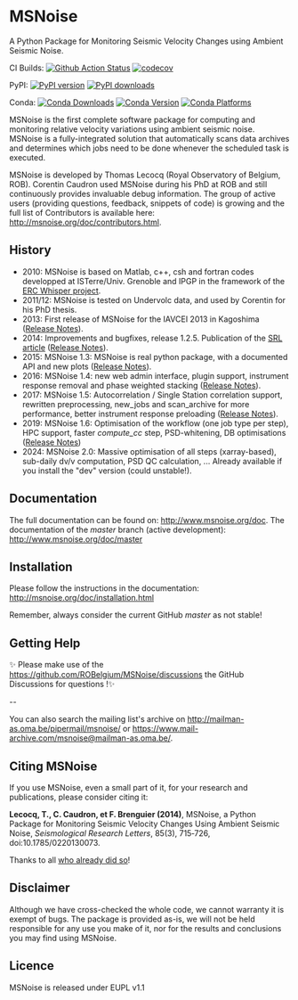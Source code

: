 MSNoise
=======
A Python Package for Monitoring Seismic Velocity Changes using Ambient Seismic Noise.

CI Builds: [![Github Action Status](https://github.com/ROBelgium/MSNoise/actions/workflows/test_full.yml/badge.svg)](https://github.com/ROBelgium/MSNoise/actions)
[![codecov](https://codecov.io/gh/ROBelgium/MSNoise/branch/master/graph/badge.svg)](https://codecov.io/gh/ROBelgium/MSNoise)

PyPI: [![PyPI version](https://badge.fury.io/py/msnoise.svg)](https://pypi.org/project/msnoise/) [![PyPI downloads](https://img.shields.io/pypi/dm/msnoise.svg)](https://pypi.org/project/msnoise/)

Conda: [![Conda Downloads](https://img.shields.io/conda/dn/conda-forge/msnoise.svg)](https://anaconda.org/conda-forge/msnoise) [![Conda Version](https://anaconda.org/conda-forge/msnoise/badges/version.svg)](https://anaconda.org/conda-forge/msnoise) [![Conda Platforms](https://img.shields.io/conda/pn/conda-forge/msnoise.svg)](https://anaconda.org/conda-forge/msnoise)

MSNoise is the first complete software package for computing and monitoring relative velocity variations using ambient seismic noise. 
MSNoise is a fully-integrated solution that automatically scans data archives and determines which jobs need to be done whenever the scheduled task is executed. 

MSNoise is developed by Thomas Lecocq (Royal Observatory of Belgium, ROB). Corentin Caudron used MSNoise during his PhD at ROB and still continuously provides invaluable debug information.
The group of active users (providing questions, feedback, snippets of code) is growing and the full list of Contributors is available here: http://msnoise.org/doc/contributors.html. 


History
-------

* 2010: MSNoise is based on Matlab, c++, csh and fortran codes developped at ISTerre/Univ. Grenoble and IPGP in the framework of the [ERC Whisper project](https://whisper.obs.ujf-grenoble.fr/).
* 2011/12: MSNoise is tested on Undervolc data, and used by Corentin for his PhD thesis.
* 2013: First release of MSNoise for the IAVCEI 2013 in Kagoshima ([Release Notes](http://msnoise.org/doc/releasenotes/msnoise-1.0.html)).
* 2014: Improvements and bugfixes, release 1.2.5. Publication of the [SRL article](http://srl.geoscienceworld.org/content/85/3/715.full) ([Release Notes](http://msnoise.org/doc/releasenotes/msnoise-1.2.5.html)).
* 2015: MSNoise 1.3: MSNoise is real python package, with a documented API and new plots ([Release Notes](http://msnoise.org/doc/releasenotes/msnoise-1.3.html)).
* 2016: MSNoise 1.4: new web admin interface, plugin support, instrument response removal and phase weighted stacking ([Release Notes](http://msnoise.org/doc/releasenotes/msnoise-1.4.html)).
* 2017: MSNoise 1.5: Autocorrelation / Single Station correlation support, rewritten preprocessing, new_jobs and scan_archive for more performance, better instrument response preloading ([Release Notes](http://msnoise.org/doc/releasenotes/msnoise-1.5.html)).
* 2019: MSNoise 1.6: Optimisation of the workflow (one job type per step), HPC support, faster *compute_cc* step, PSD-whitening, DB optimisations ([Release Notes](http://msnoise.org/doc/releasenotes/msnoise-1.6.html))
* 2024: MSNoise 2.0: Massive optimisation of all steps (xarray-based), sub-daily dv/v computation, PSD QC calculation, ... Already available if you install the "dev" version (could unstable!).


Documentation
-------------
The full documentation can be found on: http://www.msnoise.org/doc.
The documentation of the _master_ branch (active development): http://www.msnoise.org/doc/master


Installation
------------

Please follow the instructions in the documentation: http://msnoise.org/doc/installation.html

Remember, always consider the current GitHub *master* as not stable!


Getting Help
------------

✨ Please make use of the https://github.com/ROBelgium/MSNoise/discussions the GitHub Discussions for questions !✨

--

You can also search the mailing list's archive on http://mailman-as.oma.be/pipermail/msnoise/ or https://www.mail-archive.com/msnoise@mailman-as.oma.be/.


Citing MSNoise
--------------

If you use MSNoise, even a small part of it, for your research and publications, please consider citing it:

**Lecocq, T., C. Caudron, et F. Brenguier (2014)**, MSNoise, a Python Package
for Monitoring Seismic Velocity Changes Using Ambient Seismic Noise,
*Seismological Research Letters*, 85(3), 715‑726, doi:10.1785/0220130073.

Thanks to all [who already did so](https://scholar.google.com/scholar?oi=bibs&hl=en&cites=7742894338804325257)! 

Disclaimer
----------

Although we have cross-checked the whole code, we cannot warranty it is exempt of bugs. The package is provided as-is, we will not be held responsible for any use you make of it, nor for the results and conclusions you may find using MSNoise.



Licence
-------

MSNoise is released under EUPL v1.1
